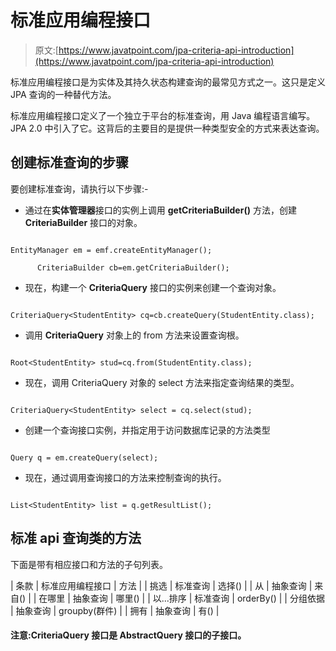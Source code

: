# 标准应用编程接口

> 原文:[https://www.javatpoint.com/jpa-criteria-api-introduction](https://www.javatpoint.com/jpa-criteria-api-introduction)

标准应用编程接口是为实体及其持久状态构建查询的最常见方式之一。这只是定义 JPA 查询的一种替代方法。

标准应用编程接口定义了一个独立于平台的标准查询，用 Java 编程语言编写。JPA 2.0 中引入了它。这背后的主要目的是提供一种类型安全的方式来表达查询。

## 创建标准查询的步骤

要创建标准查询，请执行以下步骤:-

*   通过在**实体管理器**接口的实例上调用 **getCriteriaBuilder()** 方法，创建 **CriteriaBuilder** 接口的对象。

```

EntityManager em = emf.createEntityManager();

      CriteriaBuilder cb=em.getCriteriaBuilder();

```

*   现在，构建一个 **CriteriaQuery** 接口的实例来创建一个查询对象。

```

CriteriaQuery<StudentEntity> cq=cb.createQuery(StudentEntity.class);

```

*   调用 **CriteriaQuery** 对象上的 from 方法来设置查询根。

```

Root<StudentEntity> stud=cq.from(StudentEntity.class);

```

*   现在，调用 CriteriaQuery 对象的 select 方法来指定查询结果的类型。

```

CriteriaQuery<StudentEntity> select = cq.select(stud);

```

*   创建一个查询接口实例，并指定用于访问数据库记录的方法类型

```

Query q = em.createQuery(select);

```

*   现在，通过调用查询接口的方法来控制查询的执行。

```

List<StudentEntity> list = q.getResultList();

```

## 标准 api 查询类的方法

下面是带有相应接口和方法的子句列表。

| 条款 | 标准应用编程接口 | 方法 |
| 挑选 | 标准查询 | 选择() |
| 从 | 抽象查询 | 来自() |
| 在哪里 | 抽象查询 | 哪里() |
| 以...排序 | 标准查询 | orderBy() |
| 分组依据 | 抽象查询 | groupby(群件) |
| 拥有 | 抽象查询 | 有() |

#### 注意:CriteriaQuery 接口是 AbstractQuery 接口的子接口。